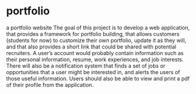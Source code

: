 # portfolio
a portfolio website
 The goal of this project is to develop a web application, that provides a framework for portfolio building, that allows customers (students for now) to customize their own portfolio, update it as they will, and that also provides a short link that could be shared with potential recruiters. A user’s account would probably contain information such as their personal information, resume, work experiences, and  job interests. There will also be a notification system that finds a set of jobs or opportunities that a user might be interested in, and alerts the users of those useful information. Users should also be able to view and print a pdf of their profile from the application.
